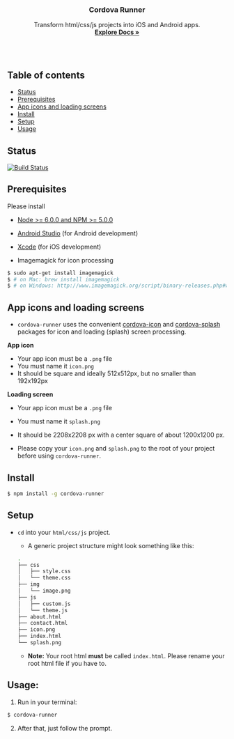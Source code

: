 <p align="center">
  <h3 align="center">Cordova Runner</h3>
  <p align="center">
    Transform html/css/js projects into iOS and Android apps.
    <br>
    <a href="https://dankreiger.github.io/cordova-runner"><strong>Explore Docs &raquo;</strong></a>
    <br>
    <br>
  </p>
</p>

<br>

## Table of contents

- [Status](#status)
- [Prerequisites](#prerequisites)
- [App icons and loading screens](#app-icons-and-loading-screens)
- [Install](#install)
- [Setup](#setup)
- [Usage](#usage)


## Status
[![Build Status](https://travis-ci.org/dankreiger/cordova-runner.svg?branch=master)](https://travis-ci.org/dankreiger/cordova-runner)


## Prerequisites

Please install
- [Node >= 6.0.0 and NPM >= 5.0.0](./NODE_INSTALL.md)
- [Android Studio](https://developer.android.com/studio/index.html) (for Android development)
- [Xcode](https://itunes.apple.com/de/app/xcode/id497799835?l=en&mt=12) (for iOS development)

- Imagemagick for icon processing

``` bash
$ sudo apt-get install imagemagick
$ # on Mac: brew install imagemagick
$ # on Windows: http://www.imagemagick.org/script/binary-releases.php#windows (check "Legacy tools")
```

## App icons and loading screens

- `cordova-runner` uses the convenient [cordova-icon](https://github.com/AlexDisler/cordova-icon) and [cordova-splash](https://github.com/AlexDisler/cordova-splash) packages for icon and loading (splash) screen processing.

**App icon**
- Your app icon must be a `.png` file
- You must name it `icon.png`
- It should be square and ideally 512x512px, but no smaller than 192x192px

**Loading screen**
- Your app icon must be a `.png` file
- You must name it `splash.png`
- It should be 2208x2208 px with a center square of about 1200x1200 px.

- Please copy your `icon.png` and `splash.png` to the root of your project before using `cordova-runner`.

## Install

```bash
$ npm install -g cordova-runner
```

## Setup

- `cd` into your `html/css/js` project.

  - A generic project structure might look something like this:

  ```bash
  .
  ├── css
  │   ├── style.css
  │   └── theme.css
  ├── img
  │   └── image.png
  ├── js
  │   ├── custom.js
  │   └── theme.js
  ├── about.html
  ├── contact.html
  ├── icon.png
  ├── index.html
  └── splash.png

  ```


  - **Note:** Your root html **must** be called `index.html`. Please rename your root html file if you have to.


## Usage:

1. Run in your terminal:
```bash
$ cordova-runner
```

2. After that, just follow the prompt.
